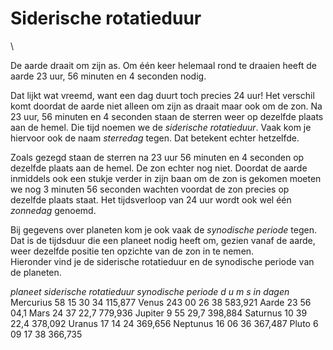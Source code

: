 # Siderische rotatieduur

\

De aarde draait om zijn as. Om één keer helemaal rond te draaien heeft
de aarde 23 uur, 56 minuten en 4 seconden nodig.

Dat lijkt wat vreemd, want een dag duurt toch precies 24 uur! Het
verschil komt doordat de aarde niet alleen om zijn as draait maar ook om
de zon. Na 23 uur, 56 minuten en 4 seconden staan de sterren weer op
dezelfde plaats aan de hemel. Die tijd noemen we de *siderische
rotatieduur*. Vaak kom je hiervoor ook de naam *sterredag* tegen. Dat
betekent echter hetzelfde.

Zoals gezegd staan de sterren na 23 uur 56 minuten en 4 seconden op
dezelfde plaats aan de hemel. De zon echter nog niet. Doordat de aarde
inmiddels ook een stukje verder in zijn baan om de zon is gekomen moeten
we nog 3 minuten 56 seconden wachten voordat de zon precies op dezelfde
plaats staat. Het tijdsverloop van 24 uur wordt ook wel één *zonnedag*
genoemd.

Bij gegevens over planeten kom je ook vaak de *synodische periode*
tegen. Dat is de tijdsduur die een planeet nodig heeft om, gezien vanaf
de aarde, weer dezelfde positie ten opzichte van de zon in te nemen.\
Hieronder vind je de siderische rotatieduur en de synodische periode van
de planeten.

*planeet siderische rotatieduur synodische periode d u m s in dagen*
Mercurius 58 15 30 34 115,877 Venus 243 00 26 38 583,921 Aarde 23 56
04,1 Mars 24 37 22,7 779,936 Jupiter 9 55 29,7 398,884 Saturnus 10 39
22,4 378,092 Uranus 17 14 24 369,656 Neptunus 16 06 36 367,487 Pluto 6
09 17 38 366,735
